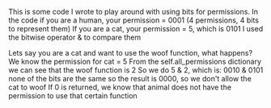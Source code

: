 This is some code I wrote to play around with using bits for permissions.
In the code if you are a human, your permission = 0001 (4 permissions, 4 bits to represent them)
If you are a cat, your permission = 5, which is 0101
I used the bitwise operator & to compare them

Lets say you are a cat and want to use the woof function, what happens?
We know the permission for cat = 5
From the self.all_permissions dictionary we can see that the woof function is 2
So we do 5 & 2, which is:
0010 & 0101
none of the bits are the same so the result is 0000, so we don't allow the cat to woof
If 0 is returned, we know that animal does not have the permission to use that certain function
